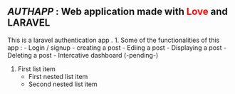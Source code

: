 ##  _AUTHAPP_ : Web application made with <span style="color:red;">Love</span> and LARAVEL

This is a laravel authentication app .
    1. Some of the functionalities of this app :
        - Login / signup
        - creating a post
        - Ediing a post
        - Displaying a post
        - Deleting a post
        - Intercative dashboard (-pending-)
1. First list item
    - First nested list item
    - Second nested list item
